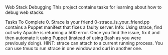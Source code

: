 Web Stack Debugging
This project contains tasks for learning about how to debug web stacks.

Tasks To Complete
 0. Strace is your friend
0-strace_is_your_friend.pp contains a Puppet manifest that fixes a faulty server.
Info:
Using strace, find out why Apache is returning a 500 error. Once you find the issue, fix it and then automate it using Puppet (instead of using Bash as you were previously doing).
HINT:
strace can attach to a current running process.
You can use tmux to run strace in one window and curl in another one.
